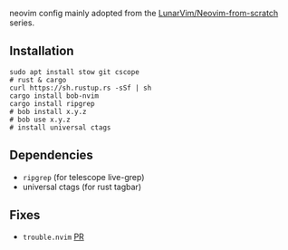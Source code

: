 neovim config mainly adopted from the [LunarVim/Neovim-from-scratch](https://github.com/LunarVim/Neovim-from-scratch) series.

## Installation
```
sudo apt install stow git cscope
# rust & cargo
curl https://sh.rustup.rs -sSf | sh
cargo install bob-nvim
cargo install ripgrep
# bob install x.y.z
# bob use x.y.z
# install universal ctags
```

## Dependencies
* `ripgrep` (for telescope live-grep)
* universal ctags (for rust tagbar)

## Fixes
* `trouble.nvim` [PR](https://github.com/folke/trouble.nvim/pull/72)
